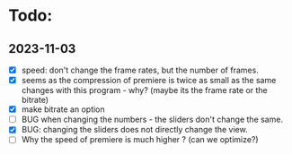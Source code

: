 # Todo:

## 2023-11-03

- [x] speed: don't change the frame rates, but the number of frames.
- [x] seems as the compression of premiere is twice as small as the same changes with this program - why? (maybe its the frame rate or the bitrate)
- [x] make bitrate an option
- [ ] BUG when changing the numbers - the sliders don't change the same.
- [x] BUG: changing the sliders does not directly change the view.
- [ ] Why the speed of premiere is much higher ? (can we optimize?)
